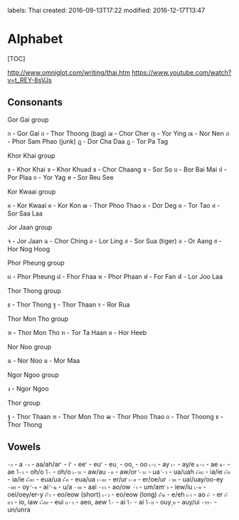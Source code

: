labels: Thai
created: 2016-09-13T17:22
modified: 2016-12-17T13:47

# Alphabet

[TOC]

http://www.omniglot.com/writing/thai.htm
https://www.youtube.com/watch?v=t_REY-8sVJs

## Consonants

Gor Gai group

ก - Gor Gai
ถ - Thor Thoong (bag)
ฌ - Chor Cher
ญ - Yor Ying
ณ - Nor Nen
ภ - Phor Sam Phao (junk)
ฎ - Dor Cha Daa
ฏ - Tor Pa Tag

Khor Khai group

ข - Khor Khai
ฃ - Khor Khuad
ช - Chor Chaang
ซ - Sor So
บ - Bor Bai Mai
ป - Por Plaa
ย - Yor Yag
ษ - Sor Reu See

Kor Kwaai group

ค - Kor Kwaai
ฅ - Kor Kon
ฒ - Thor Phoo Thao
ด - Dor Deg
ต - Tor Tao
ศ - Sor Saa Laa

Jor Jaan group

จ - Jor Jaan
ฉ - Chor Ching
ล - Lor Ling
ส - Sor Sua (tiger)
อ - Or Aang
ฮ - Hor Nog Hoog

Phor Pheung group

ผ - Phor Pheung
ฝ - Fhor Fhaa
พ - Phor Phaan
ฟ - For Fan
ฬ - Lor Joo Laa

Thor Thong group

ธ - Thor Thong
ฐ - Thor Thaan
ร - Ror Rua

Thor Mon Tho group

ฑ - Thor Mon Tho
ท - Tor Ta Haan
ห - Hor Heeb

Nor Noo group

น - Nor Noo
ม - Mor Maa

Ngor Ngoo group

ง - Ngor Ngoo

Thor group

ฐ - Thor Thaan
ฑ - Thor Mon Tho
ฒ - Thor Phoo Thao
ถ - Thor Thoong
ธ - Thor Thong

## Vowels

`-ะ` - a
`-า` - aa/ah/ar
`ิ` - i
`ี` - ee
`ึ` - eu
`ื` - eu
`ุ` - oo
`ู` - oo
`เ-ะ` - ay
`เ-` - ay/e
`แ-ะ` - ae
`แ-` - ae
`โ-ะ` - oh/o
`โ-` - oh/o
`เ-าะ` - aw/au
`-อ` - aw/or
`ั-วะ` - ua
`ั-ว` - ua/uah
`เ-ียะ` - ia/ie
`เ-ีย` - ia/ie
`เ-ือะ` - eua/ua
`เ-ือ` - eua/ua
`เ-อะ` - er/ur
`เ-อ` - er/oe/ur
`-วย` - uai/uay/oo-ey
`-อย` - oy
`ั-ย` - ai
`ั-น` - u/a
`-าย` - aai
`-าว` - ao/ow
`-ำ` - um/am
`ิว` - iew/iu
`เ-ย` - oei/oey/er-y
`เ-็ว` - eo/eow (short)
`เ-ว` - eo/eow (long)
`เ-็น` - e/eh
`เ-ำ` - ao
`เ-ิ` - er
`เ-ียว` - io, iaw
`เ-ือย` - eui
`เเ-ว` - aeo, aew
`ใ-` - ai
`ไ-` - ai
`โ-ย` - ouy
`ุย` - auy/ui
`-รร-` - un/unra
